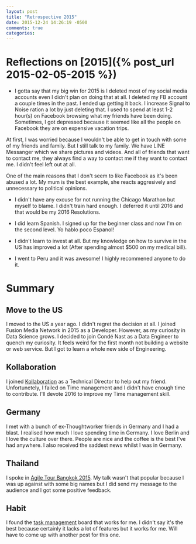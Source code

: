 ```yaml
---
layout: post
title: "Retrospective 2015"
date: 2015-12-24 14:26:19 -0500
comments: true
categories: 
---
```


# Reflections on [2015]({% post_url 2015-02-05-2015 %})

- I gotta say that my big win for 2015 is I deleted most of my social media accounts even I didn't plan on doing that at all. I deleted my FB account a couple times in the past. I ended up getting it back. I increase Signal to Noise ration a lot by just deleting that. I used to spend at least 1-2 hour(s) on Facebook browsing what my friends have been doing. Sometimes, I got depressed because it seemed like all the people on Facebook they are on expensive vacation trips. 

 At first, I was worried because I wouldn't be able to get in touch with some of my friends and family. But I still talk to my family. We have LINE Messanger which we share pictures and videos. And all of friends that want to contact me, they always find a way to contact me if they want to contact me. I didn't feel left out at all. 

 One of the main reasons that I don't seem to like Facebook as it's been abused a lot. My mum is the best example, she reacts aggresively and unnecessary to political opinions. 

- I didn't have any excuse for not running the Chicago Marathon but myself to blame. I didn't train hard enough. I deferred it until 2016 and that would be my 2016 Resolutions. 

- I did learn Spanish. I signed up for the beginner class and now I'm on the second level. Yo hablo poco Espanol!

- I didn't learn to invest at all. But my knowledge on how to survive in the US has improved a lot (After spending almost $500 on my medical bill).

- I went to Peru and it was awesome! I highly recommened anyone to do it. 

# Summary

## Move to the US
I moved to the US a year ago. I didn't regret the decision at all. I joined Fusion Media Network in 2015 as a Developer. However, as my curiosity in Data Science grows. I decided to join Condé Nast as a Data Engineer to quench my curiosity. It feels weird for the first month not building a website or web service. But I got to learn a whole new side of Engineering. 

## Kollaboration
I joined [Kollaboration](http://www.kollab.nyc/) as a Technical Director to help out my friend. Unfortunetely, I failed on Time management and I didn't have enough time to contribute. I'll devote 2016 to improve my Time management skill.

## Germany
I met with a bunch of ex-Thoughtworker friends in Germany and I had a blast. I realised how much I love spending time in Germany. I love Berlin and I love the culture over there. People are nice and the coffee is the best I've had anywhere. I also received the saddest news whilst I was in Germany. 

## Thailand
I spoke in [Agile Tour Bangkok 2015](http://www.agiletourbkk.org/). My talk wasn't that popular because I was up against with some big names but I did send my message to the audience and I got some positive feedback. 

## Habit
I found the [task management](https://habitica.com) board that works for me. I didn't say it's the best because certainly it lacks a lot of features but it works for me. Will have to come up with another post for this one. 
